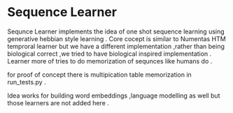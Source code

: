# Sequence Learner
 Sequnce Learner implements the idea of one shot sequence learning using generative hebbian style learning . Core cocept is similar to Numentas HTM temproral learner but we have a different implementation ,rather than being biological correct ,we tried to have biological inspired implementation .
Learner more of tries to do memorization of sequnces like humans do .

for proof of concept there is multipication table memorization in run_tests.py .

Idea works for building word embeddings ,language modelling as well but those learners are not added here .




